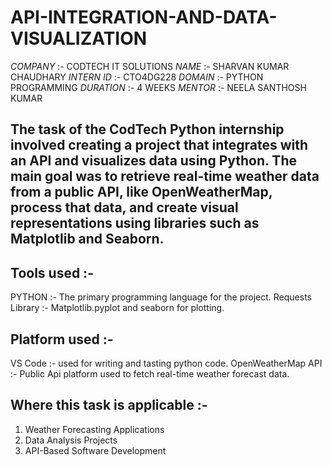 # API-INTEGRATION-AND-DATA-VISUALIZATION

*COMPANY* :- CODTECH IT SOLUTIONS
*NAME* :- SHARVAN KUMAR CHAUDHARY
*INTERN ID* :- CTO4DG228
*DOMAIN* :- PYTHON PROGRAMMING
*DURATION* :- 4 WEEKS
*MENTOR* :- NEELA SANTHOSH KUMAR

## The task of the CodTech Python internship involved creating a project that integrates with an API and visualizes data using Python. The main goal was to retrieve real-time weather data from a public API, like OpenWeatherMap, process that data, and create visual representations using libraries such as Matplotlib and Seaborn. 

## Tools used :-
PYTHON :- The primary programming language for the project.
Requests Library :- Matplotlib.pyplot and seaborn for plotting.

## Platform used :- 
VS Code :- used for writing and tasting python code.
OpenWeatherMap API :- Public Api platform used to fetch real-time weather forecast data.

## Where this task is applicable :-
1. Weather Forecasting Applications
2. Data Analysis Projects
3. API-Based Software Development
